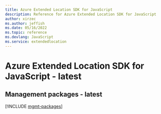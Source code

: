 ```yaml
---
title: Azure Extended Location SDK for JavaScript
description: Reference for Azure Extended Location SDK for JavaScript
author: xirzec
ms.author: jeffish
ms.date: 05/16/2022
ms.topic: reference
ms.devlang: JavaScript
ms.service: extendedlocation
---
```

# Azure Extended Location SDK for JavaScript - latest
## Management packages - latest
[!INCLUDE [mgmt-packages](extended-location-mgmt-index.md)]
